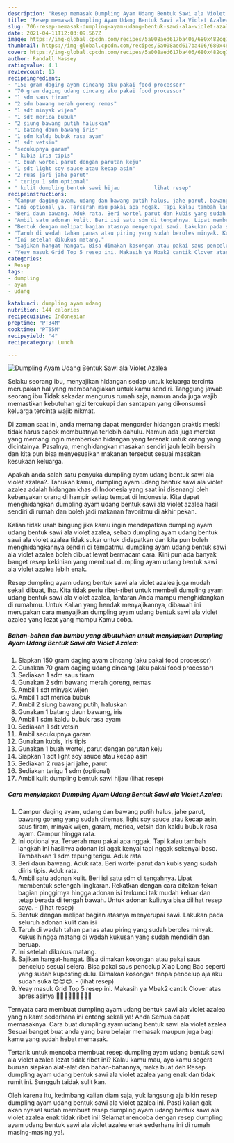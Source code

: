 ```yaml
---
description: "Resep memasak Dumpling Ayam Udang Bentuk Sawi ala Violet Azalea yang lezat dan Mudah Dibuat"
title: "Resep memasak Dumpling Ayam Udang Bentuk Sawi ala Violet Azalea yang lezat dan Mudah Dibuat"
slug: 706-resep-memasak-dumpling-ayam-udang-bentuk-sawi-ala-violet-azalea-yang-lezat-dan-mudah-dibuat
date: 2021-04-11T12:03:09.567Z
image: https://img-global.cpcdn.com/recipes/5a008aed617ba406/680x482cq70/dumpling-ayam-udang-bentuk-sawi-ala-violet-azalea-foto-resep-utama.jpg
thumbnail: https://img-global.cpcdn.com/recipes/5a008aed617ba406/680x482cq70/dumpling-ayam-udang-bentuk-sawi-ala-violet-azalea-foto-resep-utama.jpg
cover: https://img-global.cpcdn.com/recipes/5a008aed617ba406/680x482cq70/dumpling-ayam-udang-bentuk-sawi-ala-violet-azalea-foto-resep-utama.jpg
author: Randall Massey
ratingvalue: 4.1
reviewcount: 13
recipeingredient:
- "150 gram daging ayam cincang aku pakai food processor"
- "70 gram daging udang cincang aku pakai food processor"
- "1 sdm saus tiram"
- "2 sdm bawang merah goreng remas"
- "1 sdt minyak wijen"
- "1 sdt merica bubuk"
- "2 siung bawang putih haluskan"
- "1 batang daun bawang iris"
- "1 sdm kaldu bubuk rasa ayam"
- "1 sdt vetsin"
- "secukupnya garam"
- " kubis iris tipis"
- "1 buah wortel parut dengan parutan keju"
- "1 sdt light soy sauce atau kecap asin"
- "2 ruas jari jahe parut"
- " terigu 1 sdm optional"
- " kulit dumpling bentuk sawi hijau           lihat resep"
recipeinstructions:
- "Campur daging ayam, udang dan bawang putih halus, jahe parut, bawang goreng yang sudah diremas, light soy sauce atau kecap asin, saus tiram, minyak wijen, garam, merica, vetsin dan kaldu bubuk rasa ayam. Campur hingga rata."
- "Ini optional ya. Terserah mau pakai apa nggak. Tapi kalau tambah langkah ini hasilnya adonan isi agak kenyal tapi nggak sekenyal baso. Tambahkan 1 sdm tepung terigu. Aduk rata."
- "Beri daun bawang. Aduk rata. Beri wortel parut dan kubis yang sudah diiris tipis. Aduk rata."
- "Ambil satu adonan kulit. Beri isi satu sdm di tengahnya. Lipat membentuk setengah lingkaran. Rekatkan dengan cara ditekan-tekan bagian pinggirnya hingga adonan isi terkunci tak mudah keluar dan tetap berada di tengah bawah. Untuk adonan kulitnya bisa dilihat resep saya.           (lihat resep)"
- "Bentuk dengan melipat bagian atasnya menyerupai sawi. Lakukan pada seluruh adonan kulit dan isi"
- "Taruh di wadah tahan panas atau piring yang sudah beroles minyak. Kukus hingga matang di wadah kukusan yang sudah mendidih dan beruap."
- "Ini setelah dikukus matang."
- "Sajikan hangat-hangat. Bisa dimakan kosongan atau pakai saus pencelup sesuai selera. Bisa pakai saus pencelup Xiao Long Bao seperti yang sudah kuposting dulu. Dimakan kosongan tanpa pencelup aja aku sudah suka 😍😍😍.           (lihat resep)"
- "Yeay masuk Grid Top 5 resep ini. Makasih ya Mbak2 cantik Clover atas apresiasinya 🎉🎉🎉😘😘💖💕💖💕"
categories:
- Resep
tags:
- dumpling
- ayam
- udang

katakunci: dumpling ayam udang 
nutrition: 144 calories
recipecuisine: Indonesian
preptime: "PT34M"
cooktime: "PT55M"
recipeyield: "4"
recipecategory: Lunch

---
```



![Dumpling Ayam Udang Bentuk Sawi ala Violet Azalea](https://img-global.cpcdn.com/recipes/5a008aed617ba406/680x482cq70/dumpling-ayam-udang-bentuk-sawi-ala-violet-azalea-foto-resep-utama.jpg)

Selaku seorang ibu, menyajikan hidangan sedap untuk keluarga tercinta merupakan hal yang membahagiakan untuk kamu sendiri. Tanggung jawab seorang ibu Tidak sekadar mengurus rumah saja, namun anda juga wajib memastikan kebutuhan gizi tercukupi dan santapan yang dikonsumsi keluarga tercinta wajib nikmat.

Di zaman  saat ini, anda memang dapat mengorder hidangan praktis meski tidak harus capek membuatnya terlebih dahulu. Namun ada juga mereka yang memang ingin memberikan hidangan yang terenak untuk orang yang dicintainya. Pasalnya, menghidangkan masakan sendiri jauh lebih bersih dan kita pun bisa menyesuaikan makanan tersebut sesuai masakan kesukaan keluarga. 



Apakah anda salah satu penyuka dumpling ayam udang bentuk sawi ala violet azalea?. Tahukah kamu, dumpling ayam udang bentuk sawi ala violet azalea adalah hidangan khas di Indonesia yang saat ini disenangi oleh kebanyakan orang di hampir setiap tempat di Indonesia. Kita dapat menghidangkan dumpling ayam udang bentuk sawi ala violet azalea hasil sendiri di rumah dan boleh jadi makanan favoritmu di akhir pekan.

Kalian tidak usah bingung jika kamu ingin mendapatkan dumpling ayam udang bentuk sawi ala violet azalea, sebab dumpling ayam udang bentuk sawi ala violet azalea tidak sukar untuk didapatkan dan kita pun boleh menghidangkannya sendiri di tempatmu. dumpling ayam udang bentuk sawi ala violet azalea boleh dibuat lewat bermacam cara. Kini pun ada banyak banget resep kekinian yang membuat dumpling ayam udang bentuk sawi ala violet azalea lebih enak.

Resep dumpling ayam udang bentuk sawi ala violet azalea juga mudah sekali dibuat, lho. Kita tidak perlu ribet-ribet untuk membeli dumpling ayam udang bentuk sawi ala violet azalea, lantaran Anda mampu menghidangkan di rumahmu. Untuk Kalian yang hendak menyajikannya, dibawah ini merupakan cara menyajikan dumpling ayam udang bentuk sawi ala violet azalea yang lezat yang mampu Kamu coba.

<!--inarticleads1-->

##### Bahan-bahan dan bumbu yang dibutuhkan untuk menyiapkan Dumpling Ayam Udang Bentuk Sawi ala Violet Azalea:

1. Siapkan 150 gram daging ayam cincang (aku pakai food processor)
1. Gunakan 70 gram daging udang cincang (aku pakai food processor)
1. Sediakan 1 sdm saus tiram
1. Gunakan 2 sdm bawang merah goreng, remas
1. Ambil 1 sdt minyak wijen
1. Ambil 1 sdt merica bubuk
1. Ambil 2 siung bawang putih, haluskan
1. Gunakan 1 batang daun bawang, iris
1. Ambil 1 sdm kaldu bubuk rasa ayam
1. Sediakan 1 sdt vetsin
1. Ambil secukupnya garam
1. Gunakan  kubis, iris tipis
1. Gunakan 1 buah wortel, parut dengan parutan keju
1. Siapkan 1 sdt light soy sauce atau kecap asin
1. Sediakan 2 ruas jari jahe, parut
1. Sediakan  terigu 1 sdm (optional)
1. Ambil  kulit dumpling bentuk sawi hijau           (lihat resep)




<!--inarticleads2-->

##### Cara menyiapkan Dumpling Ayam Udang Bentuk Sawi ala Violet Azalea:

1. Campur daging ayam, udang dan bawang putih halus, jahe parut, bawang goreng yang sudah diremas, light soy sauce atau kecap asin, saus tiram, minyak wijen, garam, merica, vetsin dan kaldu bubuk rasa ayam. Campur hingga rata.
1. Ini optional ya. Terserah mau pakai apa nggak. Tapi kalau tambah langkah ini hasilnya adonan isi agak kenyal tapi nggak sekenyal baso. Tambahkan 1 sdm tepung terigu. Aduk rata.
1. Beri daun bawang. Aduk rata. Beri wortel parut dan kubis yang sudah diiris tipis. Aduk rata.
1. Ambil satu adonan kulit. Beri isi satu sdm di tengahnya. Lipat membentuk setengah lingkaran. Rekatkan dengan cara ditekan-tekan bagian pinggirnya hingga adonan isi terkunci tak mudah keluar dan tetap berada di tengah bawah. Untuk adonan kulitnya bisa dilihat resep saya. -           (lihat resep)
1. Bentuk dengan melipat bagian atasnya menyerupai sawi. Lakukan pada seluruh adonan kulit dan isi
1. Taruh di wadah tahan panas atau piring yang sudah beroles minyak. Kukus hingga matang di wadah kukusan yang sudah mendidih dan beruap.
1. Ini setelah dikukus matang.
1. Sajikan hangat-hangat. Bisa dimakan kosongan atau pakai saus pencelup sesuai selera. Bisa pakai saus pencelup Xiao Long Bao seperti yang sudah kuposting dulu. Dimakan kosongan tanpa pencelup aja aku sudah suka 😍😍😍. -           (lihat resep)
1. Yeay masuk Grid Top 5 resep ini. Makasih ya Mbak2 cantik Clover atas apresiasinya 🎉🎉🎉😘😘💖💕💖💕




Ternyata cara membuat dumpling ayam udang bentuk sawi ala violet azalea yang nikamt sederhana ini enteng sekali ya! Anda Semua dapat memasaknya. Cara buat dumpling ayam udang bentuk sawi ala violet azalea Sesuai banget buat anda yang baru belajar memasak maupun juga bagi kamu yang sudah hebat memasak.

Tertarik untuk mencoba membuat resep dumpling ayam udang bentuk sawi ala violet azalea lezat tidak ribet ini? Kalau kamu mau, ayo kamu segera buruan siapkan alat-alat dan bahan-bahannya, maka buat deh Resep dumpling ayam udang bentuk sawi ala violet azalea yang enak dan tidak rumit ini. Sungguh taidak sulit kan. 

Oleh karena itu, ketimbang kalian diam saja, yuk langsung aja bikin resep dumpling ayam udang bentuk sawi ala violet azalea ini. Pasti kalian gak akan nyesel sudah membuat resep dumpling ayam udang bentuk sawi ala violet azalea enak tidak ribet ini! Selamat mencoba dengan resep dumpling ayam udang bentuk sawi ala violet azalea enak sederhana ini di rumah masing-masing,ya!.

